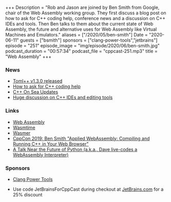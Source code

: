+++
Description = "Rob and Jason are joined by Ben Smith from Google, chair of the Web Assembly working group. They first discuss a blog post on how to ask for C++ coding help, conference news and a discussion on C++ IDEs and tools. Then Ben talks to them about the current state of Web Assembly, the future and alternative uses for Web Assembly like Virtual Machines and Emulators."
aliases = ["/2020/05/ben-smith"]
Date = "2020-06-11"
guests = ["bsmith"]
sponsors = ["clang-power-tools","jetbrains"]
episode = "251"
episode_image = "img/episode/2020/06/ben-smith.jpg"
podcast_duration = "00:57:34"
podcast_file = "cppcast-251.mp3"
title = "Web Assembly"
+++

### News ###

 - [Toml++ v1.3.0 released](https://marzer.github.io/tomlplusplus/)
 - [How to ask for C++ coding help](http://www.gregcons.com/KateBlog/HowToAskForCCodingHelp.aspx)
 - [C++ On Sea Updates](https://cpponsea.uk/news/updated-talks-and-announcing-herb-sutter-as-keynote-speaker.html)
 - [Huge discussion on C++ IDEs and editing tools](https://www.reddit.com/r/cpp/comments/gy08ip/which_ide_do_you_use_or_if_you_prefer_text/)

### Links ###

 - [Web Assembly](https://webassembly.org/)
 - [Wasmtime](https://wasmtime.dev/)
 - [Wasmer](https://wasmer.io/)
 - [CppCon 2019: Ben Smith "Applied WebAssembly: Compiling and Running C++ in Your Web Browser"](https://www.youtube.com/watch?v=5N4b-rU-OAA)
 - [A Talk Near the Future of Python (a.k.a., Dave live-codes a WebAssembly Interpreter)](https://www.youtube.com/watch?v=r-A78RgMhZU)

### Sponsors ###

- [Clang Power Tools](https://clangpowertools.com/?utm_source=cppcast&utm_medium=podcast&utm_campaign=promo_cppcast)

- Use code JetBrainsForCppCast during checkout at [JetBrains.com](http://www.jetbrains.com/) for a 25% discount

